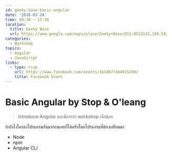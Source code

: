 ```yaml
---
id: geeky-base-basic-angular
date: '2018-03-24'
time: 09:30 ~ 17:30
location:
  title: Geeky Base
  url: https://www.google.com/maps/place/Geeky+Base/@13.8523142,100.5825322,15z/data=!4m5!3m4!1s0x0:0xdf0eb043fcd08544!8m2!3d13.8523142!4d100.5825322?hl=en-th&sa=X&ved=0ahUKEwi_1fbs9PzZAhUDQY8KHax8BDgQ_BIIgQEwDg
categories:
  - Workshop
topics:
  - Angular
  - JavaScript
links:
  - type: rsvp
    url: https://www.facebook.com/events/1618677464915280/
    title: Facebook Event
---
```


# Basic Angular by Stop & O'leang

> Introduce Angular และมีการทำ workshop เล็กน้อย

ถ้ายังไงใครลงโปรแกรมกันมาก่อนเลยก็ได้ครับโดยโปรแกรมที่ต้องเตรียมมา

- Node
- npm
- Angular CLI
